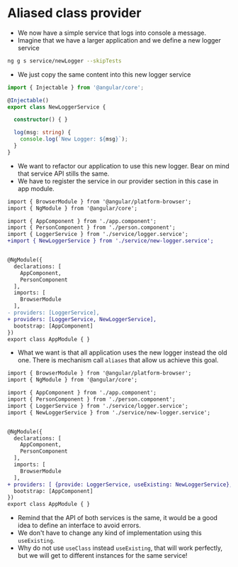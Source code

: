 # Aliased class provider

* We now have a simple service that logs into console a message.
* Imagine that we have a larger application and we define a new logger service

```bash
ng g s service/newLogger --skipTests
```
* We just copy the same content into this new logger service

```typescript new-logger.service.ts
import { Injectable } from '@angular/core';

@Injectable()
export class NewLoggerService {

  constructor() { }

  log(msg: string) {
    console.log(`New Logger: ${msg}`);
  }
}

```
* We want to refactor our application to use this new logger. Bear on mind that service API stills the same.
* We have to register the service in our provider section in this case in app module.

```diff app.module.ts
import { BrowserModule } from '@angular/platform-browser';
import { NgModule } from '@angular/core';

import { AppComponent } from './app.component';
import { PersonComponent } from './person.component';
import { LoggerService } from './service/logger.service';
+import { NewLoggerService } from './service/new-logger.service';


@NgModule({
  declarations: [
    AppComponent,
    PersonComponent
  ],
  imports: [
    BrowserModule
  ],
- providers: [LoggerService],
+ providers: [LoggerService, NewLoggerService],
  bootstrap: [AppComponent]
})
export class AppModule { }

```
* What we want is that all application uses the new logger instead the old one. There is mechanism call `aliases` that allow us achieve this goal.

```diff app.module.ts
import { BrowserModule } from '@angular/platform-browser';
import { NgModule } from '@angular/core';

import { AppComponent } from './app.component';
import { PersonComponent } from './person.component';
import { LoggerService } from './service/logger.service';
import { NewLoggerService } from './service/new-logger.service';


@NgModule({
  declarations: [
    AppComponent,
    PersonComponent
  ],
  imports: [
    BrowserModule
  ],
+ providers: [ {provide: LoggerService, useExisting: NewLoggerService}, NewLoggerService],
  bootstrap: [AppComponent]
})
export class AppModule { }

```
* Remind that the API of both services is the same, it would be a good idea to define an interface to avoid errors.
* We don't have to change any kind of implementation using this `useExisting`.
* Why do not use `useClass` instead `useExisting`, that will work perfectly, but we will get to different instances for the same service!
